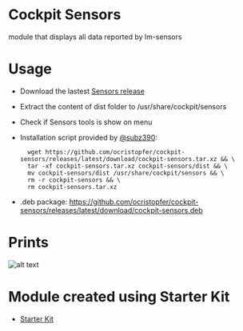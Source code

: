 # Cockpit Sensors

module that displays all data reported by lm-sensors

# Usage
* Download the lastest [Sensors release](https://github.com/ocristopfer/cockpit-sensors/releases) 
* Extract the content of dist folder to /usr/share/cockpit/sensors
* Check if Sensors tools is show on menu

* Installation script provided by [@subz390](https://github.com/subz390): 

        wget https://github.com/ocristopfer/cockpit-sensors/releases/latest/download/cockpit-sensors.tar.xz && \
        tar -xf cockpit-sensors.tar.xz cockpit-sensors/dist && \
        mv cockpit-sensors/dist /usr/share/cockpit/sensors && \
        rm -r cockpit-sensors && \
        rm cockpit-sensors.tar.xz

* .deb package:
https://github.com/ocristopfer/cockpit-sensors/releases/latest/download/cockpit-sensors.deb

# Prints
![alt text](https://i.ibb.co/y0SRY3t/cockpit.png)


# Module created using Starter Kit
    
* [Starter Kit](https://github.com/cockpit-project/starter-kit)
